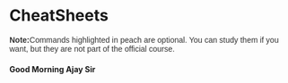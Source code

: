 # CheatSheets

<p style="font-family: Arial, sans-serif; font-size: 14px; color: #333;">
  <strong>Note:</strong>Commands highlighted in peach are optional. You can study them if you want, but they are not part of the official course.
</p>


#### Good Morning Ajay Sir 